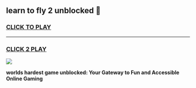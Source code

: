 
## learn to fly 2 unblocked 👋
<h3>
<a href="https://premium.freeplayer.one?title=learn_to_fly_2_unblocked&ref=13F">CLICK TO PLAY</a></h3>
<hr>

<h3>
<a href="https://premium.freeplayer.one?title=learn_to_fly_2_unblocked&ref=13F">CLICK 2 PLAY</a>
  
</h3>

<a href="https://premium.freeplayer.one?title=learn_to_fly_2_unblocked&ref=12F/"><img src="https://clearcache.store/games.png"></a>


**worlds hardest game unblocked: Your Gateway to Fun and Accessible Online Gaming**
